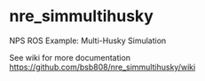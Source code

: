 # nre_simmultihusky
NPS ROS Example: Multi-Husky Simulation

See wiki for more documentation https://github.com/bsb808/nre_simmultihusky/wiki
